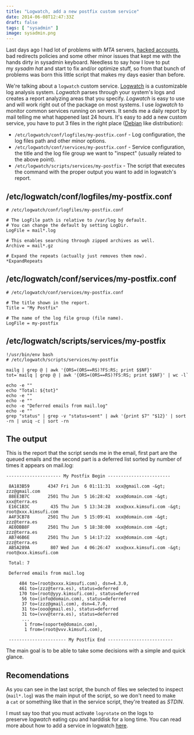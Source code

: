 ```yaml
---
title: "Logwatch, add a new postfix custom service"
date: 2014-06-08T12:47:33Z
draft: false
tags: [ "sysadmin" ]
image: sysadmin.png
---
```


<p>Last days ago I had lot of problems with&nbsp;<em>MTA</em>&nbsp;servers,&nbsp;<a href="../../../../blog/postfix-deal-cracked-email-account.html">hacked accounts</a>, bad redirects policies and some other minor issues that kept me with the hands dirty in sysadmin keyboard. Needless to say how I love to put my&nbsp;<em>sysadm hat</em>&nbsp;and start to fix and/or optimize stuff, so from that bunch of problems was born this little script that makes my days easier than before.</p>
<p>We're talking about a&nbsp;<code>logwatch</code>&nbsp;custom service.&nbsp;<a href="http://sourceforge.net/projects/logwatch/files/">Logwatch</a>&nbsp;is a customizable log analysis system.&nbsp;<em>Logwatch</em>&nbsp;parses through your system's logs and creates a report analyzing areas that you specify.&nbsp;<em>Logwatch</em>&nbsp;is easy to use and will work right out of the package on most systems.&nbsp;I use&nbsp;<em>logwatch</em>&nbsp;to monitor common services running on servers. It sends me a daily report by mail telling me what happened last 24 hours. It's easy to add a new custom service, you have to put 3 files in the right place (<a href="https://www.debian.org/">Debian</a>&nbsp;like distribution):</p>
<ul>
<li><code>/etc/logwatch/conf/logfiles/my-postfix.conf</code>&nbsp;- Log configuration, the log files path and other minor options.</li>
<li><code>/etc/logwatch/conf/services/my-postfix.conf</code>&nbsp;- Service configuration, the title and the log file group we want to "inspect" (usually related to the above point).</li>
<li><code>/etc/logwatch/scripts/services/my-postfix</code>&nbsp;- The script that executes the command with the proper output you want to add in logwatch's report.</li>
</ul>
<h2>/etc/logwatch/conf/logfiles/my-postfix.conf</h2>

```
# /etc/logwatch/conf/logfiles/my-postfix.conf

# The LogFile path is relative to /var/log by default.
# You can change the default by setting LogDir.
LogFile = mail*.log

# This enables searching through zipped archives as well.
Archive = mail*.gz

# Expand the repeats (actually just removes them now).
*ExpandRepeats
```

<h2>/etc/logwatch/conf/services/my-postfix.conf</h2>

```
# /etc/logwatch/conf/services/my-postfix.conf

# The title shown in the report.
Title = "My Postfix"

# The name of the log file group (file name).
LogFile = my-postfix
```

<h2>/etc/logwatch/scripts/services/my-postfix</h2>

```
!/usr/bin/env bash
# /etc/logwatch/scripts/services/my-postfix

mailq | grep @ | awk '{ORS=(ORS==RS)?FS:RS; print $$NF}'
tot=`mailq | grep @ | awk '{ORS=(ORS==RS)?FS:RS; print $$NF}' | wc -l`

echo -e ""
echo "Total: ${tot}"
echo -e ""
echo -e ""
echo -e "Deferred emails from mail.log"
echo -e ""
grep "status" | grep -v "status=sent" | awk '{print $7" "$12}' | sort -rn | uniq -c | sort -rn
```

<h2>The output</h2>
<p>This is the report that the script sends me in the email, first part are the queued emails and the second part is a deferred list sorted by number of times it appears on mail.log:</p>

```
--------------------- My Postfix Begin ------------------------

 8A183B59       4347 Fri Jun  6 01:11:31  xxx@gmail.com -&gt; zzz@gmail.com
 88EE3B7C       2501 Thu Jun  5 16:28:42  xxx@domain.com -&gt; xxx@terra.es
 E16C1B3C        435 Thu Jun  5 13:34:28  xxx@xxx.kimsufi.com -&gt; root@xxx.kimsufi.com
 A4F3CB78       2501 Thu Jun  5 15:09:41  xxx@domain.com -&gt; zzz@terra.es
 AE0DBB8F       2501 Thu Jun  5 18:38:00  xxx@domain.com -&gt; zzz@terra.es
 AB746B6E       2501 Thu Jun  5 14:17:22  xxx@domain.com -&gt; zzz@terra.es
 AB5A289A        807 Wed Jun  4 06:26:47  xxx@xxx.kimsufi.com -&gt; root@xxx.kimsufi.com

 Total: 7

 Deferred emails from mail.log

     484 to=(root@xxxx.kimsufi.com), dsn=4.3.0,
     461 to=(zzz@terra.es), status=deferred
     170 to=(root@yyy.kimsufi.com), status=deferred
      56 to=(info@domain.com), status=deferred
      37 to=(zzz@gmail.com), dsn=4.7.0,
      31 to=(ooo@gmail.es), status=deferred
      31 to=(vvv@terra.es), status=deferred
      ...
       1 from=(soporte@domain.com),
       1 from=(root@vvv.kimsufi.com),

 ---------------------- My Postfix End -------------------------
```

<p>The main goal is to be able to take some decisions with a simple and quick glance.</p>
<h2>Recomendations</h2>
<p>As you can see in the last script, the bunch of files we selected to inspect (<code>mail*.log</code>) was the main input of the script, so we don't need to make a&nbsp;<code>cat</code>&nbsp;or something like that in the service script, they're treated as&nbsp;<em>STDIN</em>.</p>
<p>I must say too that you must activate&nbsp;<code>logrotate</code>&nbsp;on the logs to preserve&nbsp;<em>logwatch</em>&nbsp;eating cpu and harddisk for a long time. You can read more about how to add a service in logwatch&nbsp;<a href="http://alphahydrae.com/2012/08/logwatch-how-to-add-a-service/">here</a>.</p>
